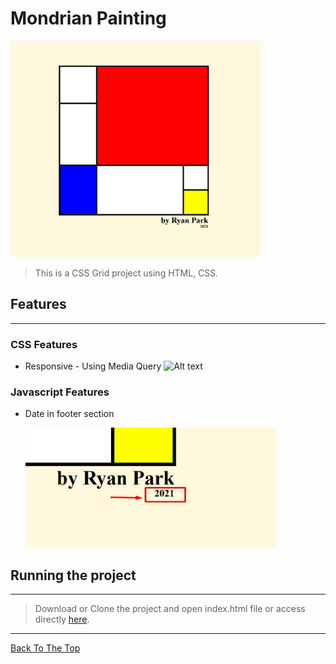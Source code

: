 # Mondrian Painting

<!-- ![image description](./images/homepage.jpg) -->
<img src="./images/homepage2.jpg" width= "400">

> This is a CSS Grid project using HTML, CSS.

## Features

---

### CSS Features

- Responsive - Using Media Query
  ![Alt text](./images/responsive-gif.gif)

### Javascript Features

- Date in footer section

  <img src="./images/date.jpg" width= "400">

## Running the project

---

> Download or Clone the project and open index.html file or access directly [here](https://matcha-world.netlify.app/).

---

[Back To The Top](#read-me-template)
